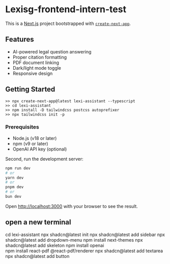 # Lexisg-frontend-intern-test

This is a [Next.js](https://nextjs.org) project bootstrapped with [`create-next-app`](https://nextjs.org/docs/app/api-reference/cli/create-next-app).

## Features

- AI-powered legal question answering
- Proper citation formatting
- PDF document linking
- Dark/light mode toggle
- Responsive design

## Getting Started
    >> npx create-next-app@latest lexi-assistant --typescript
    >> cd lexi-assistant
    >> npm install -D tailwindcss postcss autoprefixer
    >> npx tailwindcss init -p
    
### Prerequisites

- Node.js (v18 or later)
- npm (v9 or later)
- OpenAI API key (optional)


Second, run the development server:

```bash
npm run dev
# or
yarn dev
# or
pnpm dev
# or
bun dev
```

Open [http://localhost:3000](http://localhost:3000) with your browser to see the result.

## open a new terminal 
cd lexi-assistant 
    npx shadcn@latest init
    npx shadcn@latest add sidebar
    npx shadcn@latest add dropdown-menu
    npm install next-themes
    npx shadcn@latest add skeleton
    npm install openai  
    npm install react-pdf @react-pdf/renderer
    npx shadcn@latest add textarea
    npx shadcn@latest add button  
>>        


